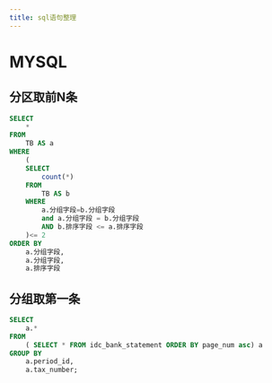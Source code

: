 ```yaml
---
title: sql语句整理
---
```


# MYSQL

## 分区取前N条

```sql
SELECT
	* 
FROM
	TB AS a 
WHERE
	(
	SELECT
		count(*) 
	FROM
		TB AS b 
	WHERE
        a.分组字段=b.分组字段
		and a.分组字段 = b.分组字段 
		AND b.排序字段 <= a.排序字段 
	)<= 2 
ORDER BY
	a.分组字段,
	a.分组字段,
	a.排序字段
```

## 分组取第一条

```sql
SELECT
	a.* 
FROM
	( SELECT * FROM idc_bank_statement ORDER BY page_num asc) a 
GROUP BY
	a.period_id,
	a.tax_number;
```

